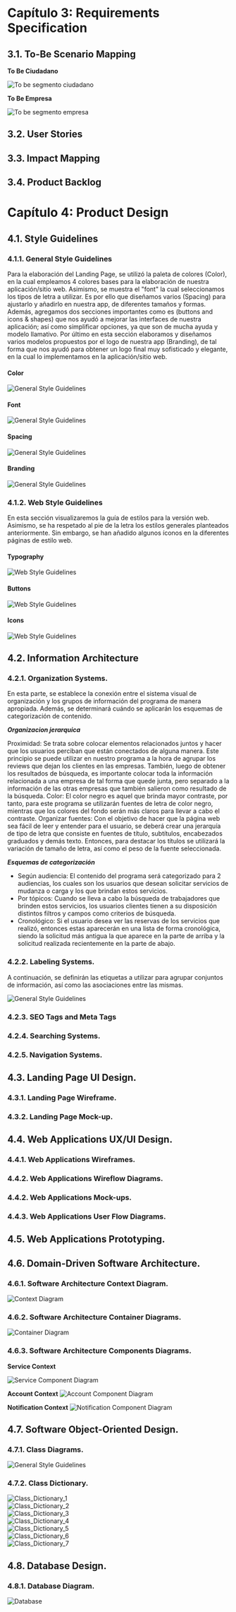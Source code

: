 # Capítulo 3: Requirements Specification
## 3.1. To-Be Scenario Mapping

**To Be Ciudadano**

![To be segmento ciudadano](/Informe/Imagenes/To-be_Ciudadano.png)

**To Be Empresa**

![To be segmento empresa](/Informe/Imagenes/To-be_Empresa.png)

## 3.2. User Stories

## 3.3. Impact Mapping

## 3.4. Product Backlog


# Capítulo 4: Product Design
## 4.1. Style Guidelines
### 4.1.1. General Style Guidelines

Para la elaboración del Landing Page, se utilizó la paleta de colores (Color), en la cual empleamos 4 colores bases para la elaboración de nuestra aplicación/sitio web. Asimismo, se muestra el "font" la cual seleccionamos los tipos de letra a utilizar. Es por ello que diseñamos varios (Spacing) para ajustarlo y añadirlo en nuestra app, de diferentes tamaños y formas. Además, agregamos dos secciones importantes como es (buttons and icons & shapes) que nos ayudó a mejorar las interfaces de nuestra aplicación; así como simplificar opciones, ya que son de mucha ayuda y modelo llamativo. Por último en esta sección elaboramos y diseñamos varios modelos propuestos por el logo de nuestra app (Branding), de tal forma que nos ayudó para obtener un logo final muy sofisticado y elegante, en la cual lo implementamos en la aplicación/sitio web.

#### Color
![General Style Guidelines](/Informe/Imagenes/Color.png)

#### Font
![General Style Guidelines](/Informe/Imagenes/Font.png)

#### Spacing
![General Style Guidelines](/Informe/Imagenes/Spacing.png)

#### Branding
![General Style Guidelines](/Informe/Imagenes/Branding.png)

### 4.1.2. Web Style Guidelines

En esta sección visualizaremos la guía de estilos para la versión web. Asimismo, se ha respetado al pie de la letra los estilos generales planteados anteriormente. Sin embargo, se han añadido algunos íconos en la diferentes páginas de estilo web.

#### Typography
![Web Style Guidelines](/Informe/Imagenes/Typography.png)

#### Buttons
![Web Style Guidelines](/Informe/Imagenes/Buttons.png)

#### Icons
![Web Style Guidelines](/Informe/Imagenes/Icons.png)

## 4.2. Information Architecture

### 4.2.1. Organization Systems.
En esta parte, se establece la conexión entre el sistema visual de organización y los grupos de información del programa de manera apropiada. Además, se determinará cuándo se aplicarán los esquemas de categorización de contenido.

***Organizacion jerarquica***

Proximidad: Se trata sobre colocar elementos relacionados juntos y hacer que los usuarios perciban que están conectados de alguna manera. Este principio se puede utilizar en nuestro programa a la hora de agrupar los reviews que dejan los clientes en las empresas. También, luego de obtener los resultados de búsqueda, es importante colocar toda la información relacionada a una empresa de tal forma que quede junta, pero separado a la información de las otras empresas que también salieron como resultado de la búsqueda.
Color: El color negro es aquel que brinda mayor contraste, por tanto, para este programa se utilizarán fuentes de letra de color negro, mientras que los colores del fondo serán más claros para llevar a cabo el contraste.
Organizar fuentes: Con el objetivo de hacer que la página web sea fácil de leer y entender para el usuario, se deberá crear una jerarquía de tipo de letra que consiste en fuentes de título, subtítulos, encabezados graduados y demás texto. Entonces, para destacar los títulos se utilizará la variación de tamaño de letra, así como el peso de la fuente seleccionada.

***Esquemas de categorización***

- Según audiencia: El contenido del programa será categorizado para 2 audiencias, los cuales son los usuarios que desean solicitar servicios de mudanza o carga y los que brindan estos servicios.
- Por tópicos: Cuando se lleva a cabo la búsqueda de trabajadores que brinden estos servicios, los usuarios clientes tienen a su disposición distintos filtros y campos como criterios de búsqueda.
- Cronológico: Si el usuario desea ver las reservas de los servicios que realizó, entonces estas aparecerán en una lista de forma cronológica, siendo la solicitud más antigua la que aparece en la parte de arriba y la solicitud realizada recientemente en la parte de abajo.

### 4.2.2. Labeling Systems.
A continuación, se definirán las etiquetas a utilizar para agrupar conjuntos de información, así como las asociaciones entre las mismas.

![General Style Guidelines](/Informe/Imagenes/LabelingSystems.png)

### 4.2.3. SEO Tags and Meta Tags
### 4.2.4. Searching Systems.
### 4.2.5. Navigation Systems.

## 4.3. Landing Page UI Design.

### 4.3.1. Landing Page Wireframe.
### 4.3.2. Landing Page Mock-up.

## 4.4. Web Applications UX/UI Design.

### 4.4.1. Web Applications Wireframes.
### 4.4.2. Web Applications Wireflow Diagrams.
### 4.4.2. Web Applications Mock-ups.
### 4.4.3. Web Applications User Flow Diagrams.

## 4.5. Web Applications Prototyping.

## 4.6. Domain-Driven Software Architecture.

### 4.6.1. Software Architecture Context Diagram.

![Context Diagram](/Informe/Imagenes/Contexto.png)

### 4.6.2. Software Architecture Container Diagrams.

![Container Diagram](/Informe/Imagenes/Contenedor.png)

### 4.6.3. Software Architecture Components Diagrams.
**Service Context**

![Service Component Diagram](/Informe/Imagenes/ServiceComponents.png)

**Account Context**
![Account Component Diagram](/Informe/Imagenes/AccountComponents.png)

**Notification Context**
![Notification Component Diagram](/Informe/Imagenes/NotificationComponents.png)

## 4.7. Software Object-Oriented Design.

### 4.7.1. Class Diagrams.
![General Style Guidelines](/Informe/Imagenes/DiagramaDeClases.png)

### 4.7.2. Class Dictionary.
![Class_Dictionary_1](/Informe/Imagenes/ClassDictionary1.JPG)  
![Class_Dictionary_2](/Informe/Imagenes/ClassDictionary2.JPG)  
![Class_Dictionary_3](/Informe/Imagenes/ClassDictionary3.JPG)  
![Class_Dictionary_4](/Informe/Imagenes/ClassDictionary4.JPG)  
![Class_Dictionary_5](/Informe/Imagenes/ClassDictionary5.JPG)  
![Class_Dictionary_6](/Informe/Imagenes/ClassDictionary6.JPG)  
![Class_Dictionary_7](/Informe/Imagenes/ClassDictionary7.JPG)  

## 4.8. Database Design.

### 4.8.1. Database Diagram.
![Database](/Informe/Imagenes/CargaSinEstresDB.png)

